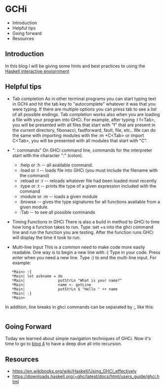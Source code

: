 # GCHi 

* Introduction 
* Helpful tips
* Going forward
* Resources

## Introduction
In this blog I will be giving some hints and best practices to using the [Haskell interactive enviornment](https://downloads.haskell.org/~ghc/latest/docs/html/users_guide/ghci.htm)

## Helpful tips

* Tab completion
    As in other terminal programs you can start typing text in GCHi and hit the tab key to "autocomplete" whatever it was that you were typing. If there are multiple options you can press tab to see a list of all possible endings. Tab completion works also when you are loading a file with your program into GHCi. For example, after typing :l f\<Tab>, you will be presented with all files that start with "f" that are present in the current directory, fibonacci, fastforward, fault, file, etc.. We can do the same with importing modules with the :m +C\<Tab> or import C\<Tab>, you will be presented with all modules that start with "C".

* ": commands"
    On GHCi command line, commands for the interpreter start with the character ":" (colon).

    * :help or :h -- all available command.
    * :load or :l -- loads file into GHCi (you must include the filename with the command)
    * :reload or :r -- reloads whatever file had been loaded most recently
    * :type or :t -- prints the type of a given expression included with the command
    * :module or :m -- loads a given module
    * :browse -- gives the type signatures for all functions available from a given module.
    * :Tab -- to see all possible commands

* Timing Functions in GHCi
   There is also a build in method to GHCi to time how long a function takes to run. Type :set +s into the ghci command line and run the function you are testing. After the function runs GHCi will display the time it took to run.

* Multi-line Input
    This is a common need to make code more easily readable. One way is to begin a new line with :{ Type in your code. Press enter when you need a new line. Type :} to end the multi-line input. For example:
```
   *Main> :{
   *Main| let askname = do
   *Main|               putStrLn "What is your name?"
   *Main|               name <- getLine
   *Main|               putStrLn $ "Hello " ++ name
   *Main| :}
   *Main>
```
In addition, line breaks in ghci commands can be separated by ;, like this:

   ```*Main> let askname1 = do ; putStrLn "what is your name?" ; name <- getLine ; putStrLn $ "Hello " ++ name
   ```

## Going Forward
Today we learned about simple navigation techniques of GHCi. Now it's time to go to [blog 4](Blog4.md) to have a deep dive all into recursion.

## Resources
* https://en.wikibooks.org/wiki/Haskell/Using_GHCi_effectively
* https://downloads.haskell.org/~ghc/latest/docs/html/users_guide/ghci.html